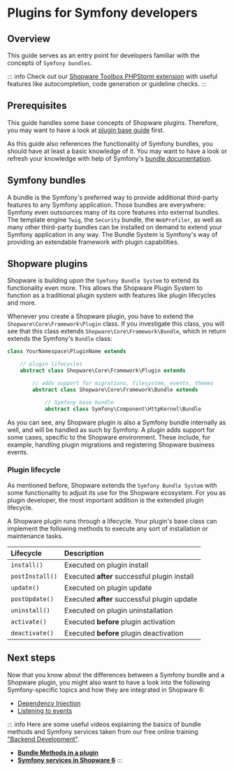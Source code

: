 # Plugins for Symfony developers

## Overview

This guide serves as an entry point for developers familiar with the concepts of `Symfony bundles`.

::: info
Check out our [Shopware Toolbox PHPStorm extension](../../../resources/tooling/ide/shopware-toolbox) with useful features like autocompletion, code generation or guideline checks.
:::

## Prerequisites

This guide handles some base concepts of Shopware plugins. Therefore, you may want to have a look at [plugin base guide](plugin-base-guide) first.

As this guide also references the functionality of Symfony bundles, you should have at least a basic knowledge of it. You may want to have a look or refresh your knowledge with help of Symfony's [bundle documentation](https://symfony.com/doc/current/bundles.html).

## Symfony bundles

A bundle is the Symfony's preferred way to provide additional third-party features to any Symfony application. Those bundles are everywhere: Symfony even outsources many of its core features into external bundles. The template engine `Twig`, the `Security` bundle, the `WebProfiler`, as well as many other third-party bundles can be installed on demand to extend your Symfony application in any way. The Bundle System is Symfony's way of providing an extendable framework with plugin capabilities.

## Shopware plugins

Shopware is building upon the `Symfony Bundle System` to extend its functionality even more. This allows the Shopware Plugin System to function as a traditional plugin system with features like plugin lifecycles and more.

Whenever you create a Shopware plugin, you have to extend the `Shopware\Core\Framework\Plugin` class. If you investigate this class, you will see that this class extends `Shopware\Core\Framework\Bundle`, which in return extends the Symfony's `Bundle` class:

<CodeBlock title="">

```php
class YourNamespace\PluginName extends

    // plugin lifecycles
    abstract class Shopware\Core\Framework\Plugin extends

        // adds support for migrations, filesystem, events, themes
        abstract class Shopware\Core\Framework\Bundle extends

            // Symfony base bundle
            abstract class Symfony\Component\HttpKernel\Bundle
```

</CodeBlock>

As you can see, any Shopware plugin is also a Symfony bundle internally as well, and will be handled as such by Symfony. A plugin adds support for some cases, specific to the Shopware environment. These include, for example, handling plugin migrations and registering Shopware business events.

### Plugin lifecycle

As mentioned before, Shopware extends the `Symfony Bundle System` with some functionality to adjust its use for the Shopware ecosystem. For you as plugin developer, the most important addition is the extended plugin lifecycle.

A Shopware plugin runs through a lifecycle. Your plugin's base class can implement the following methods to execute any sort of installation or maintenance tasks.

| Lifecycle | Description |
| :--- | :--- |
| `install()` | Executed on plugin install |
| `postInstall()` | Executed **after** successful plugin install |
| `update()` | Executed on plugin update |
| `postUpdate()` | Executed **after** successful plugin update |
| `uninstall()` | Executed on plugin uninstallation |
| `activate()` | Executed **before** plugin activation |
| `deactivate()` | Executed **before** plugin deactivation |

## Next steps

Now that you know about the differences between a Symfony bundle and a Shopware plugin, you might also want to have a look into the following Symfony-specific topics and how they are integrated in Shopware 6:

* [Dependency Injection](plugin-fundamentals/dependency-injection)
* [Listening to events](plugin-fundamentals/listening-to-events)

::: info
Here are some useful videos explaining the basics of bundle methods and Symfony services taken from our free online training ["Backend Development"](https://academy.shopware.com/courses/shopware-6-backend-development-with-jisse-reitsma).

* **[Bundle Methods in a plugin](https://www.youtube.com/watch?v=cUXcDwQwmPk)**
* **[Symfony services in Shopware 6](https://www.youtube.com/watch?v=l5QJ8EtilaY)**
:::
